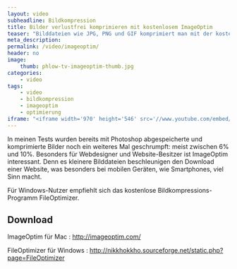 ```yaml
---
layout: video
subheadline: Bildkompression
title: Bilder verlustfrei komprimieren mit kostenlosem ImageOptim
teaser: "Bilddateien wie JPG, PNG und GIF komprimiert man mit der kostenlosen Open Source-Software ImageOptim verlustfrei. Die Videoanleitung erklärt das Programm und wie man es für Bilder anwendet."
meta_description:
permalink: /video/imageoptim/
header: no
image:
    thumb: phlow-tv-imageoptim-thumb.jpg
categories:
    - video
tags:
    - video
    - bildkompression
    - imageoptim
    - optimierung
iframe: "<iframe width='970' height='546' src='//www.youtube.com/embed/rTZEDv1VDPU' frameborder='0' allowfullscreen></iframe>"
---
```

In meinen Tests wurden bereits mit Photoshop abgespeicherte und komprimierte Bilder noch ein weiteres Mal geschrumpft: meist zwischen 6% und 10%. Besonders für Webdesigner und Website-Besitzer ist ImageOptim interessant. Denn es kleinere Bilddateien beschleunigen den Download einer Website, was besonders bei mobilen Geräten, wie Smartphones, viel Sinn macht.

Für Windows-Nutzer empfiehlt sich das kostenlose Bildkompressions-Programm FileOptimizer.


## Download

ImageOptim für Mac
:    <http://imageoptim.com/>

FileOptimizer für Windows
:    <http://nikkhokkho.sourceforge.net/static.php?page=FileOptimizer>
